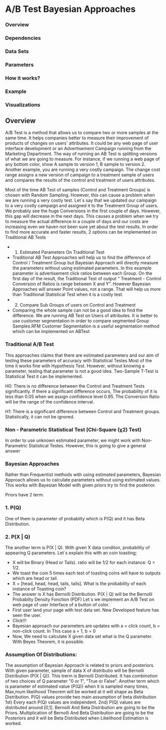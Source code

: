 # A/B Test Bayesian Approaches
### Overview
### Dependencies
### Data Sets
### Parameters
### How it works?
### Example
### Visualizations

## Overview

A/B Test is a method that allows us to compare two or more samples at the same time. It helps companies better to measure their improvement of products of changes on users' attributes. It could be any web page of user interface development or an Advertisement Campaign running from the Marketing Department. The way of running an AB Test is splitting versions of what we are going to measure. For instance, if we running a web page of any bottom color, show A sample to version 1, B sample to version 2. Another example, you are running a very costly campaign. The change cost range assigns a new version of campaign to a treatment sample of users and compares the results of the control and treatment of users attributes.

Most of the time AB Test of samples (Control and Treatment Groups) is chosen with Random Sampling. However, this can cause a problem when we are running a very costly test. Let`s say that we updated our campaign to a very costly campaign and assigned it to the Treatment Group of users. We probably see the huge Conversions in the first couple of days. However, this gap will decrease in the next days. This causes a problem when we try to measure the actual difference in a couple of days and our costs are increasing even we haven not been sure yet about the test results. In order to find more accurate and faster results, 2 options can be implemented on Traditional AB Tests
- 1. Estimated Parameters On Traditional Test
- Traditional AB Test Approaches will help us to find the difference of Control / Treatment Group but Bayesian Approach will directly measure the parameters without using estimated parameters. In this example parameter is advertisement click ratios between each Group. On the first day of the result, the Traditional Test of output “ Treatment - Control Conversion of Ratios is range between X and Y”. However Bayesian Approaches will answer Point values, not a range. That will help us more than Traditional Statistical Test when it is a costly test. 
- 2. Compare Sub Groups of users on Control and Treatment
- Comparing the whole sample can not be a good idea to find the difference. We are running AB Test on Users of attributes. It is better to use customer segmentation in order to compare segmented Group Samples.RFM Customer Segmentation is a useful segmentation method which can be implemented on ABTest

### Traditional A/B Test

This approaches claims that there are estimated parameters and our aim of testing these parameters of accuracy with Statistical Testes Most of the time it works fine with Hypothesis Test.
However, without knowing a parameter, testing that parameter is not a good idea. Two-Sample T-Test is Statistical Test it can be implemented. 

H0: There is no difference between the Control and Treatment Tests significantly. If there a significant difference occurs, The probability of it is less than 0.05 when we assign confidence level 0.95. The Conversion Ratio will be the range of the confidence interval.

H1: There is a significant difference between Control and Treatment groups. Statistically, it can not be ignored.

### Non - Parametric Statistical Test (Chi-Square (χ2) Test) 

In order to use unknown estimated parameter, we might work with Non-Parametric Statistical Testes. However, this is going to give a general answer

### Bayesian Approaches

Rather than Frequentist methods with using estimated parameters, Bayesian Approach allows us to calculate parameters without using estimated values. This works with Bayesian Model with given priors try to find the posterior.

Priors have 2 term.
### 1. P(Q) 
One of them is parameter of probabilty which is P(Q) and it has Beta Distribution. 

### 2. P(X | Q)
The another term is P(X | Q). 
With given X data conditon, probability of appearing Q parameters. 
Let`s explain this with an coin toasting;
- X will be Binary (Head or Tails). ratio will be 1/2 for each instance. Q = 1/2.
- We toast the coin 5 times each test of toasting coins will have to outputs which are head or tail. 
- X = [head, head, head, tails, tails]. What is the probability of each instance of Toasting coin?
- The answer is X has Bernolli Distribution. P(X | Q) will be the Bernolli Probabilty Density Fonction (PDF)
Let`s we implement an A/B Test on web page of user Interface of a button of color.
- First user land your page with test data set. New Developed feature has seen the user. 
- Click!!!
- Bayesian approach our parameters are updates with a = click count, b = non-click count. In This case a = 1, b = 0
- Now, We need to calculate X given data set what is the Q parameter. With Beyes Theorem, it is possible.

### Assumption Of Distributions:
The assumption of Bayesian Approach is related to priors and posteriors. With given parameter, sample of data X of distributio will be Bernolli Distribution (P(X | Q)). This trerm is Bernolli Distributed. It has combinotion of two choices of Q parameter "0 or 1", "True or False". Another term which is parameter of estimated value (P(Q)) when it is sampled many times, Max,mum likelihood Theorem will be worked at it will shape as Beta Distribution. P(Q) values provide two main assumption of beta distribution 1st) Every each P(Q) values are independent. 2nd) P(Q) values are distributed around [0,1]. 
Bernolli And Beta Distribution are going to be the Priors.
Multiplication of Bernolli And Beta Distribution are going to be the Posteriors and it will be Beta Distributed when Likelihood Estimation is worked.
